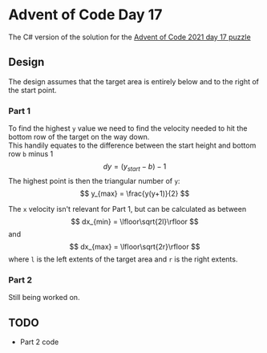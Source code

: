# Advent of Code Day 17  

The C# version of the solution for the [Advent of Code 2021 day 17 puzzle](https://adventofcode.com/2021/day/17)  

## Design  

The design assumes that the target area is entirely below and to the right of the start point.  
### Part 1  

To find the highest `y` value we need to find the velocity needed to hit the bottom row of the target on the way down.  
This handily equates to the difference between the start height and bottom row `b` minus 1
$$
dy = (y_{start}-b)-1
$$
The highest point is then the triangular number of `y`:  
$$
y_{max} = \frac{y(y+1)}{2}
$$

The `x` velocity isn't relevant for Part 1, but can be calculated as between
$$
dx_{min} = \lfloor\sqrt{2l}\rfloor
$$
and
$$
dx_{max} = \lfloor\sqrt{2r}\rfloor
$$
where `l` is the left extents of the target area and `r` is the right extents.  

### Part 2  

Still being worked on.  

## TODO

* Part 2 code  
